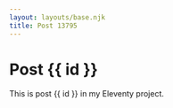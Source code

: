 ```yaml
---
layout: layouts/base.njk
title: Post 13795
---
```


# Post {{ id }}

This is post {{ id }} in my Eleventy project.
